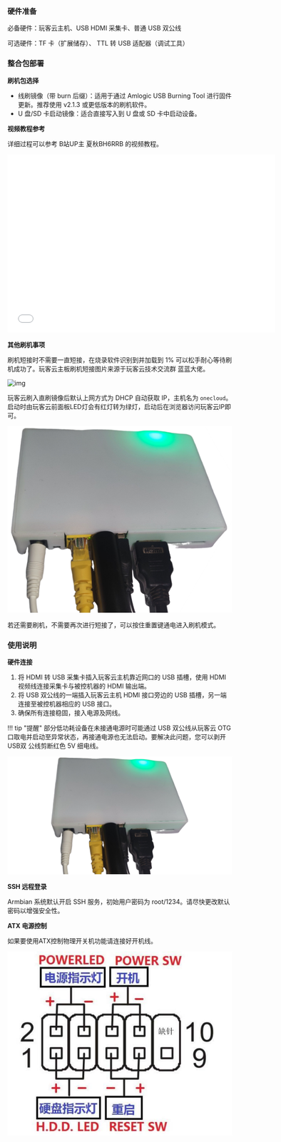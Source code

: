 ### 硬件准备

必备硬件：玩客云主机、USB HDMI 采集卡、普通 USB 双公线

可选硬件：TF 卡（扩展储存）、 TTL 转 USB 适配器（调试工具）

### 整合包部署

**刷机包选择**

- 线刷镜像（带 burn 后缀）：适用于通过 Amlogic USB Burning Tool 进行固件更新。推荐使用 v2.1.3 或更低版本的刷机软件。
- U 盘/SD 卡启动镜像：适合直接写入到 U 盘或 SD 卡中启动设备。

**视频教程参考**

详细过程可以参考 B站UP主 夏秋BH6RRB 的视频教程。

<iframe height="400" width="600" src="//player.bilibili.com/player.html?isOutside=true&aid=113310901083506&bvid=BV1Hz2ZYxEr8&cid=26301303868&p=1" scrolling="no" border="0" frameborder="no" framespacing="0" allowfullscreen="true"></iframe>

**其他刷机事项**

刷机短接时不需要一直短接，在烧录软件识别到并加载到 1% 可以松手耐心等待刷机成功了。玩客云主板刷机短接图片来源于玩客云技术交流群 蓝蓝大佬。

![img](./img/1717947165711-51.jpeg)

玩客云刷入直刷镜像后默认上网方式为 DHCP 自动获取 IP，主机名为 `onecloud`。启动时由玩客云前面板LED灯会有红灯转为绿灯，启动后在浏览器访问玩客云IP即可。

![image-20240621005943231](./img/image-20240621005943231.png)

若还需要刷机，不需要再次进行短接了，可以按住重置键通电进入刷机模式。

### 使用说明

**硬件连接**

1. 将 HDMI 转 USB 采集卡插入玩客云主机靠近网口的 USB 插槽，使用 HDMI 视频线连接采集卡与被控机器的 HDMI 输出端。
2. 将 USB 双公线的一端插入玩客云主机 HDMI 接口旁边的 USB 插槽，另一端连接至被控机器相应的 USB 接口。
3. 确保所有连接稳固，接入电源及网线。

!!! tip "提醒"
    部分低功耗设备在未接通电源时可能通过 USB 双公线从玩客云 OTG 口取电并启动至异常状态，再接通电源也无法启动。要解决此问题，您可以剥开 USB双 公线剪断红色 5V 细电线。

![image-20240609231232943](./img/image-20240609231232943.png)

**SSH 远程登录**

Armbian 系统默认开启 SSH 服务，初始用户密码为 root/1234。请尽快更改默认密码以增强安全性。

**ATX 电源控制**

如果要使用ATX控制物理开关机功能请连接好开机线。

![img](./img/1717946862304-33.png)
